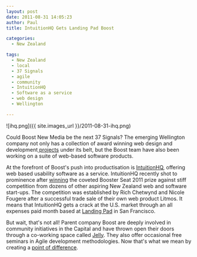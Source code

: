 ```yaml
---
layout: post
date: 2011-08-31 14:05:23
author: Paul
title: IntuitionHQ Gets Landing Pad Boost

categories:
  - New Zealand

tags:
  - New Zealand
  - local
  - 37 Signals
  - agile
  - community
  - IntuitionHQ
  - Software as a service
  - web design
  - Wellington

---
```


![ihq.png]({{ site.images_url }}/2011-08-31-ihq.png)

Could Boost New Media be the next 37 Signals? The emerging Wellington company not only has a collection of award winning web design and development[ projects](http://www.boost.co.nz/work) under its belt, but the Boost team have also been working on a suite of web-based software products.

At the forefront of Boost's push into productisation is [IntuitionHQ](http://www.intuitionhq.com/), offering web based usability software as a service. IntuitionHQ recently shot to prominence after [winning](http://www.intuitionhq.com/blog/2011/08/good-news-everybody/) the coveted Booster Seat 2011 prize against stiff competition from dozens of other aspiring New Zealand web and software start-ups. The competition was established by Rich Chetwynd and Nicole Fougere after a successful trade sale of their own web product Litmos. It means that IntuitionHQ gets a crack at the U.S. market through an all expenses paid month based at [Landing Pad](http://unlimited.co.nz/unlimited.nsf/growth/us-landing-pad-taking-off?Opendocument&HighLight=2,landing,pad) in San Francisco.

But wait, that's not all! Parent company Boost are deeply involved in community initiatives in the Capital and have thrown open their doors through a co-working space called [Jelly](http://www.boost.co.nz/jelly). They also offer occasional free seminars in Agile development methodologies. Now that's what we mean by creating a [point of difference](https://iwantmyname.co.nz/blog/2011/08/whats-your-point-of-difference.html).
